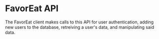# FavorEat API

The FavorEat client makes calls to this API for user authentication, adding new users to the database, retreiving
a user's data, and manipulating said data.
